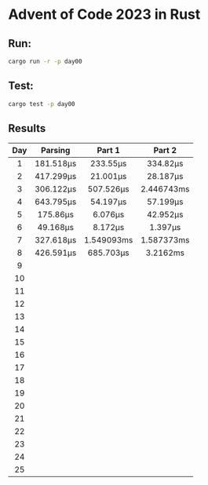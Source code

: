 # Advent of Code 2023 in Rust

## Run:

```bash
cargo run -r -p day00
```

## Test:

```bash
cargo test -p day00
```

## Results

|  Day  |  Parsing  |   Part 1   |   Part 2   |
| :---: | :-------: | :--------: | :--------: |
|   1   | 181.518µs |  233.55µs  |  334.82µs  |
|   2   | 417.299µs |  21.001µs  |  28.187µs  |
|   3   | 306.122µs | 507.526µs  | 2.446743ms |
|   4   | 643.795µs |  54.197µs  |  57.199µs  |
|   5   | 175.86µs  |  6.076µs   |  42.952µs  |
|   6   | 49.168µs  |  8.172µs   |  1.397µs   |
|   7   | 327.618µs | 1.549093ms | 1.587373ms |
|   8   | 426.591µs | 685.703µs  |  3.2162ms  |
|   9   |           |            |            |
|  10   |           |            |            |
|  11   |           |            |            |
|  12   |           |            |            |
|  13   |           |            |            |
|  14   |           |            |            |
|  15   |           |            |            |
|  16   |           |            |            |
|  17   |           |            |            |
|  18   |           |            |            |
|  19   |           |            |            |
|  20   |           |            |            |
|  21   |           |            |            |
|  22   |           |            |            |
|  23   |           |            |            |
|  24   |           |            |            |
|  25   |           |            |            |

